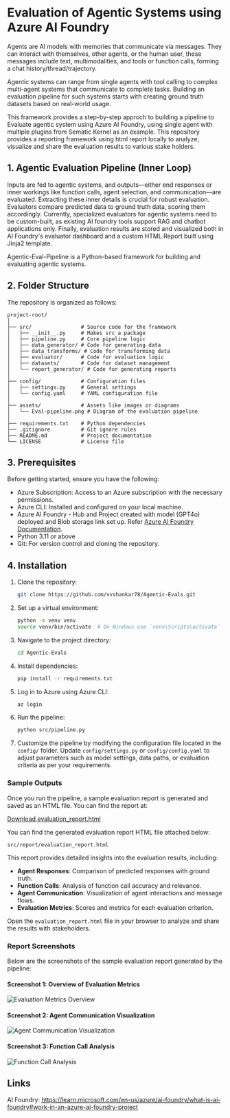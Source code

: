# Evaluation of Agentic Systems using Azure AI Foundry

Agents are AI models with memories that communicate via messages. They can interact with themselves, other agents, or the human user, these messages include text, multimodalities, and tools or function calls, forming a chat history/thread/trajectory.

Agentic systems can range from single agents with tool calling to complex multi-agent systems that communicate to complete tasks. Building an evaluation pipeline for such systems starts with creating ground truth datasets based on real-world usage. 

This framework provides a step-by-step approch to building a pipeline to Evaluate agentic system using Azure AI Foundry, using single agent with multiple plugins from Sematic Kernel as an example. This repository provides a reporting framework using html report locally to analyze, visualize and share the evaluation results to various stake holders. 

## 1. Agentic Evaluation Pipeline (Inner Loop)
Inputs are fed to agentic systems, and outputs—either end responses or inner workings like function calls, agent selection, and communication—are evaluated.
Extracting these inner details is crucial for robust evaluation. Evaluators compare predicted data to ground truth data, scoring them accordingly. 
Currently, specialized evaluators for agentic systems need to be custom-built, as existing AI foundry tools support RAG and chatbot applications only. 
Finally, evaluation results are stored and visualized both in AI Foundry's evaluator dashboard and a custom HTML Report built using Jinja2 template. 

Agentic-Eval-Pipeline is a Python-based framework for building and evaluating agentic systems.


## 2. Folder Structure

The repository is organized as follows:

```
project-root/
│
├── src/                # Source code for the framework
│   ├── __init__.py     # Makes src a package
│   ├── pipeline.py     # Core pipeline logic
│   ├── data_generator/ # Code for generating data
│   ├── data_transforms/ # Code for transforming data
│   ├── evaluator/      # Code for evaluation logic
│   ├── datasets/       # Code for dataset management
│   └── report_generator/ # Code for generating reports
│
├── config/             # Configuration files
│   ├── settings.py     # General settings
│   └── config.yaml     # YAML configuration file
│
├── assets/             # Assets like images or diagrams
│   └── Eval-pipeline.png # Diagram of the evaluation pipeline
│
├── requirements.txt    # Python dependencies
├── .gitignore          # Git ignore rules
├── README.md           # Project documentation
└── LICENSE             # License file
```

## 3. Prerequisites
Before getting started, ensure you have the following:

- Azure Subscription: Access to an Azure subscription with the necessary permissions.
- Azure CLI: Installed and configured on your local machine.
- Azure AI Foundry - Hub and Project created with model (GPT4o) deployed and Blob storage link set up. Refer [Azure AI Foundry Documentation](https://learn.microsoft.com/en-us/azure/ai-foundry/what-is-ai-foundry#work-in-an-azure-ai-foundry-project).
- Python 3.11 or above
- Git: For version control and cloning the repository.


## 4. Installation
1. Clone the repository:
   ```bash
   git clone https://github.com/vvshankar78/Agentic-Evals.git
   ```
2. Set up a virtual environment:
   ```bash
   python -m venv venv
   source venv/bin/activate  # On Windows use `venv\Scripts\activate`
   ```
3. Navigate to the project directory:
   ```bash
   cd Agentic-Evals
   ```
3. Install dependencies:
   ```bash
   pip install -r requirements.txt
   ```
4. Log in to Azure using Azure CLI:
   ```bash
   az login
   ```
5. Run the pipeline:
   ```bash
   python src/pipeline.py
   ```
6. Customize the pipeline by modifying the configuration file located in the `config/` folder. Update `config/settings.py` or `config/config.yaml` to adjust parameters such as model settings, data paths, or evaluation criteria as per your requirements.



### Sample Outputs

Once you run the pipeline, a sample evaluation report is generated and saved as an HTML file. You can find the report at:

[Download evaluation_report.html](src/report/evaluation_report.html)

You can find the generated evaluation report HTML file attached below:
```
src/report/evaluation_report.html
```

This report provides detailed insights into the evaluation results, including:

- **Agent Responses**: Comparison of predicted responses with ground truth.
- **Function Calls**: Analysis of function call accuracy and relevance.
- **Agent Communication**: Visualization of agent interactions and message flows.
- **Evaluation Metrics**: Scores and metrics for each evaluation criterion.

Open the `evaluation_report.html` file in your browser to analyze and share the results with stakeholders.

### Report Screenshots

Below are the screenshots of the sample evaluation report generated by the pipeline:

#### Screenshot 1: Overview of Evaluation Metrics
![Evaluation Metrics Overview](assets/report-screenshot-1.png)

#### Screenshot 2: Agent Communication Visualization
![Agent Communication Visualization](assets/report-screenshot-2.png)

#### Screenshot 3: Function Call Analysis
![Function Call Analysis](assets/report-screenshot-3.png)




## Links
AI Foundry: https://learn.microsoft.com/en-us/azure/ai-foundry/what-is-ai-foundry#work-in-an-azure-ai-foundry-project